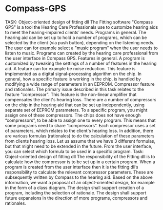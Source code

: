 # Compass-GPS

TASK: Object-oriented design of fitting dll
The Fitting software "Compass GPS" is a tool the Hearing Care Professionals use to customize hearing aids
to meet the hearing-impaired clients’ needs.
Programs in general.
The hearing aid can be set up to hold a number of programs, which can be selected by the client (via push
button), depending on the listening needs. The user can for example select a "music program" when the
user needs to listen to music.
Programs can created by the hearing care professional from the user interface in Compass GPS.
Features in general.
A program is customized by tweaking the settings of a number of features in the hearing aid.
A feature can for example be noise reduction. This feature is implemented as a digital signal-processing
algorithm on the chip. In general, how a specific feature is working in the chip, is handled by modifying a
wide range of parameters in an EEPROM.
Compressor feature and rationales.
The primary issue described in this task relates to the feature "compressor". This feature is the non-linear
amplifier that compensates the client's hearing loss.
There are a number of compressors on the chip in the hearing aid that can be set up independently, using
separate set of EEPROM parameters. To a specific program, you might assign one of these compressors.
The chips does not have enough “compressors”, to be able to assign one to every program. This means that
some programs need to share “compressors”.
Each compressor uses a set of parameters, which relates to the client's hearing loss. In addition, there are
various formulas (rationales) to do the calculation of these parameters from clients hearing loss.
Let us assume that we have 3 different formulas, but that might need to be extended in the future.
From the user interface, you can select which formula to be used in a specific program.
Task: Object-oriented design of fitting dll
The responsibility of the Fitting dll is to calculate how the compressor is to be set up in a certain program.
When a program is created from the user interface then it is the fitting dll’s responsibility to calculate the
relevant compressor parameters. These are subsequently written by Compass to the hearing aid.
Based on the above information, we want a proposal of an object-oriented design, for example in the form
of a class diagram. The design shall support creation of a program, including the selection of rationale.
The design shall support future expansions in the direction of more programs, compressors and rationales.
